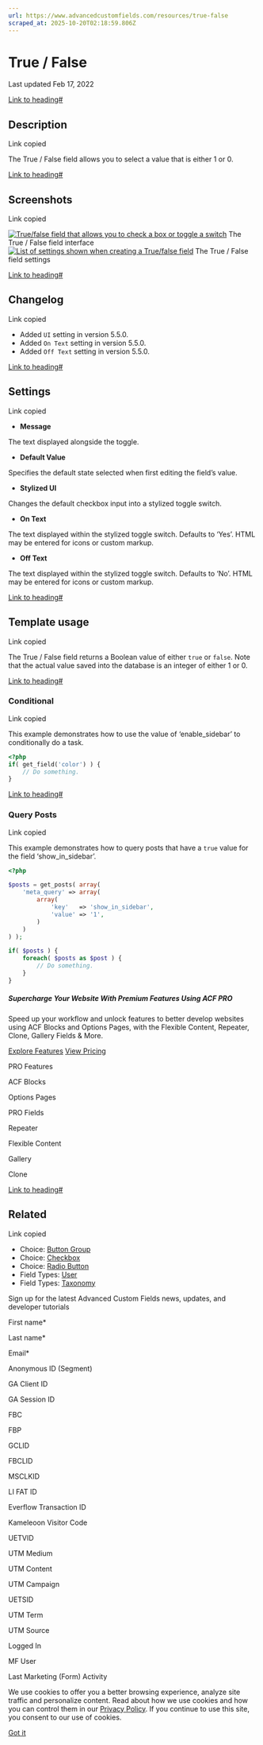 ```yaml
---
url: https://www.advancedcustomfields.com/resources/true-false
scraped_at: 2025-10-20T02:18:59.806Z
---
```


# True / False

Last updated Feb 17, 2022

[Link to heading#](https://www.advancedcustomfields.com/resources/true-false/#description)

## Description

Link copied

The True / False field allows you to select a value that is either 1 or 0.

[Link to heading#](https://www.advancedcustomfields.com/resources/true-false/#screenshots)

## Screenshots

Link copied

[![True/false field that allows you to check a box or toggle a switch](https://www.advancedcustomfields.com/wp-content/uploads/2013/02/acf-true-false-field-interface.png)](https://www.advancedcustomfields.com/wp-content/uploads/2013/02/acf-true-false-field-interface.png) The True / False field interface[![List of settings shown when creating a True/false field](https://www.advancedcustomfields.com/wp-content/uploads/2013/02/acf-true-false-field-settings-1.png)](https://www.advancedcustomfields.com/wp-content/uploads/2013/02/acf-true-false-field-settings-1.png) The True / False field settings

[Link to heading#](https://www.advancedcustomfields.com/resources/true-false/#changelog)

## Changelog

Link copied

- Added `UI` setting in version 5.5.0.
- Added `On Text` setting in version 5.5.0.
- Added `Off Text` setting in version 5.5.0.

[Link to heading#](https://www.advancedcustomfields.com/resources/true-false/#settings)

## Settings

Link copied

- **Message**


The text displayed alongside the toggle.

- **Default Value**


Specifies the default state selected when first editing the field’s value.

- **Stylized UI**


Changes the default checkbox input into a stylized toggle switch.

- **On Text**


The text displayed within the stylized toggle switch. Defaults to ‘Yes’. HTML may be entered for icons or custom markup.

- **Off Text**


The text displayed within the stylized toggle switch. Defaults to ‘No’. HTML may be entered for icons or custom markup.


[Link to heading#](https://www.advancedcustomfields.com/resources/true-false/#template-usage)

## Template usage

Link copied

The True / False field returns a Boolean value of either `true` or `false`.
Note that the actual value saved into the database is an integer of either 1 or 0.

[Link to heading#](https://www.advancedcustomfields.com/resources/true-false/#conditional)

### Conditional

Link copied

This example demonstrates how to use the value of ‘enable\_sidebar’ to conditionally do a task.

```php
<?php
if( get_field('color') ) {
    // Do something.
}
```

[Link to heading#](https://www.advancedcustomfields.com/resources/true-false/#query-posts)

### Query Posts

Link copied

This example demonstrates how to query posts that have a `true` value for the field ‘show\_in\_sidebar’.

```php
<?php

$posts = get_posts( array(
    'meta_query' => array(
        array(
            'key'   => 'show_in_sidebar',
            'value' => '1',
        )
    )
) );

if( $posts ) {
    foreach( $posts as $post ) {
        // Do something.
    }
}
```

##### Supercharge Your Website With Premium Features Using ACF PRO

Speed up your workflow and unlock features to better develop websites using ACF Blocks and Options Pages, with the Flexible Content, Repeater,
Clone, Gallery Fields & More.


[Explore Features](https://www.advancedcustomfields.com/pro/) [View Pricing](https://www.advancedcustomfields.com/pro/#pricing-table/)

PRO Features

ACF Blocks

Options Pages

PRO Fields

Repeater

Flexible Content

Gallery

Clone

[Link to heading#](https://www.advancedcustomfields.com/resources/true-false/#related)

## Related

Link copied

- Choice: [Button Group](https://www.advancedcustomfields.com/resources/button-group/)
- Choice: [Checkbox](https://www.advancedcustomfields.com/resources/checkbox/)
- Choice: [Radio Button](https://www.advancedcustomfields.com/resources/radio-button/)
- Field Types: [User](https://www.advancedcustomfields.com/resources/user/)
- Field Types: [Taxonomy](https://www.advancedcustomfields.com/resources/taxonomy/)

Sign up for the latest Advanced Custom Fields news, updates, and developer tutorials

First name\*

Last name\*

Email\*

Anonymous ID (Segment)

GA Client ID

GA Session ID

FBC

FBP

GCLID

FBCLID

MSCLKID

LI FAT ID

Everflow Transaction ID

Kameleoon Visitor Code

UETVID

UTM Medium

UTM Content

UTM Campaign

UETSID

UTM Term

UTM Source

Logged In

MF User

Last Marketing (Form) Activity

We use cookies to offer you a better browsing experience, analyze site traffic and personalize content. Read about how we use cookies and how you can control them in our [Privacy Policy](https://wpengine.com/legal/privacy/). If you continue to use this site, you consent to our use of cookies.

[Got it](https://www.advancedcustomfields.com/resources/true-false/#)